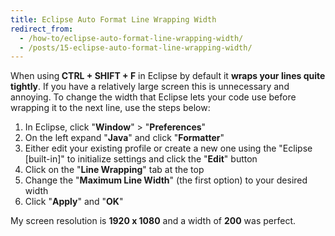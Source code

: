 ```yaml
---
title: Eclipse Auto Format Line Wrapping Width
redirect_from:
  - /how-to/eclipse-auto-format-line-wrapping-width/
  - /posts/15-eclipse-auto-format-line-wrapping-width/
---
```


<p>When using<strong> CTRL + SHIFT + F</strong> in Eclipse by default it <strong>wraps your lines quite tightly</strong>. If you have a relatively large screen this is unnecessary&nbsp;and annoying. To change the width that Eclipse lets your code use before wrapping it to the next line, use the steps below:</p>

<ol>
	<li>In Eclipse, click &quot;<strong>Window</strong>&quot; &gt; &quot;<strong>Preferences</strong>&quot;</li>
	<li>On the left expand &quot;<strong>Java</strong>&quot; and click &quot;<strong>Formatter</strong>&quot;</li>
	<li>Either edit your existing profile or create a new one using the &quot;Eclipse [built-in]&quot; to initialize settings and click the &quot;<strong>Edit</strong>&quot; button</li>
	<li>Click on the &quot;<strong>Line Wrapping</strong>&quot; tab at the top</li>
	<li>Change the &quot;<strong>Maximum Line Width</strong>&quot; (the first option) to your desired width</li>
	<li>Click &quot;<strong>Apply</strong>&quot; and &quot;<strong>OK</strong>&quot;</li>
</ol>

<p>My screen resolution is <strong>1920 x 1080</strong> and a width of <strong>200</strong> was perfect.</p>

